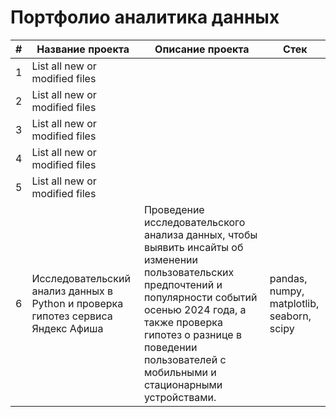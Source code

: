 # Портфолио аналитика данных

| # | Название проекта | Описание проекта | Стек |
| --- | --- | --- | --- |
| 1 | List all new or modified files |
| 2 | List all new or modified files |
| 3 | List all new or modified files |
| 4 | List all new or modified files |
| 5 | List all new or modified files |
| 6 | Исследовательский анализ данных в Python и проверка гипотез сервиса Яндекс Афиша | Проведение исследовательского анализа данных, чтобы выявить инсайты об изменении пользовательских предпочтений и популярности событий осенью 2024 года, а также проверка гипотез о разнице в поведении пользователей с мобильными и стационарными устройствами. | pandas, numpy, matplotlib, seaborn, scipy |
